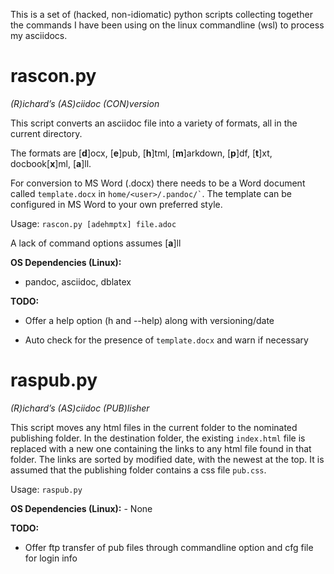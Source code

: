 This is a set of (hacked, non-idiomatic) python scripts collecting
together the commands I have been using on the linux commandline (wsl)
to process my asciidocs.

rascon.py
=========

*(R)ichard’s (AS)ciidoc (CON)version*

This script converts an asciidoc file into a variety of formats, all in
the current directory.

The formats are \[**d**\]ocx, \[**e**\]pub, \[**h**\]tml,
\[**m**\]arkdown, \[**p**\]df, \[**t**\]xt, docbook\[**x**\]ml,
\[**a**\]ll.

For conversion to MS Word (.docx) there needs to be a Word document
called `template.docx` in `` home/<user>/.pandoc/` ``. The template can
be configured in MS Word to your own preferred style.

Usage: `rascon.py [adehmptx] file.adoc`

A lack of command options assumes \[**a**\]ll

**OS Dependencies (Linux):**

-   pandoc, asciidoc, dblatex

**TODO:**

-   Offer a help option (h and --help) along with versioning/date

-   Auto check for the presence of `template.docx` and warn if necessary

raspub.py
=========

*(R)ichard’s (AS)ciidoc (PUB)lisher*

This script moves any html files in the current folder to the nominated
publishing folder. In the destination folder, the existing `index.html`
file is replaced with a new one containing the links to any html file
found in that folder. The links are sorted by modified date, with the
newest at the top. It is assumed that the publishing folder contains a
css file `pub.css`.

Usage: `raspub.py`

**OS Dependencies (Linux):** - None

**TODO:**

-   Offer ftp transfer of pub files through commandline option and cfg
    file for login info


